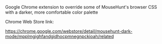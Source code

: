 Google Chrome extension to override some of MouseHunt's browser CSS with a darker, more comfortable color palette

Chrome Web Store link:

https://chrome.google.com/webstore/detail/mousehunt-dark-mode/mpplmgighfandgidhocpmnegnpckioah/related
